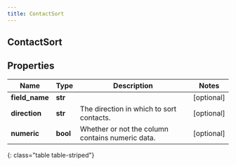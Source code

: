 ```yaml
---
title: ContactSort
---
```

## ContactSort

## Properties

|Name | Type | Description | Notes|
|------------ | ------------- | ------------- | -------------|
| **field_name** | **str** |  | [optional] |
| **direction** | **str** | The direction in which to sort contacts. | [optional] |
| **numeric** | **bool** | Whether or not the column contains numeric data. | [optional] |
{: class="table table-striped"}


